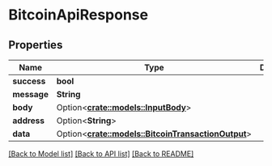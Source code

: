 # BitcoinApiResponse

## Properties

| Name        | Type                                                                               | Description | Notes       |
| ----------- | ---------------------------------------------------------------------------------- | ----------- | ----------- |
| **success** | **bool**                                                                           |             |             |
| **message** | **String**                                                                         |             |             |
| **body**    | Option<[**crate::models::InputBody**](inputbody.md)>                               |             | \[optional] |
| **address** | Option<**String**>                                                                 |             | \[optional] |
| **data**    | Option<[**crate::models::BitcoinTransactionOutput**](bitcointransactionoutput.md)> |             | \[optional] |

[\[Back to Model list\]](./#documentation-for-models) [\[Back to API list\]](./#documentation-for-api-endpoints) [\[Back to README\]](./)
